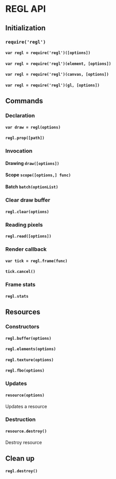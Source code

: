 # REGL API

## Initialization

### `require('regl')`

#### `var regl = require('regl')([options])`

#### `var regl = require('regl')(element, [options])`

#### `var regl = require('regl')(canvas, [options])`

#### `var regl = require('regl')(gl, [options])`

## Commands

### Declaration

#### `var draw = regl(options)`

#### `regl.prop([path])`

### Invocation

#### Drawing `draw([options])`

#### Scope `scope([options,] func)`

#### Batch `batch(optionList)`

### Clear draw buffer

#### `regl.clear(options)`

### Reading pixels

#### `regl.read([options])`

### Render callback

#### `var tick = regl.frame(func)`

#### `tick.cancel()`

### Frame stats

#### `regl.stats`

## Resources

### Constructors

#### `regl.buffer(options)`

#### `regl.elements(options)`

#### `regl.texture(options)`

#### `regl.fbo(options)`

### Updates

#### `resource(options)`
Updates a resource

### Destruction

#### `resource.destroy()`
Destroy resource

## Clean up

#### `regl.destroy()`
